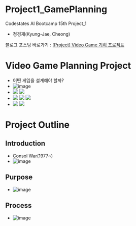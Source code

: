# Project1_GamePlanning

Codestates AI Bootcamp 15th Project_1
- 정경재(Kyung-Jae, Cheong)

블로그 포스팅 바로가기 : [[Project] Video Game 기획 프로젝트](https://velog.io/@dankj1991/Project-Video-Game-%EA%B8%B0%ED%9A%8D-%ED%94%84%EB%A1%9C%EC%A0%9D%ED%8A%B8)

# Video Game Planning Project
- 어떤 게임을 설계해야 할까?
- ![image](https://user-images.githubusercontent.com/109939415/193781143-a2850d10-dfd2-4e3e-beef-961d8fccb378.png)
- <img src="https://img.shields.io/badge/Visual Studio Code-007ACC?style=for-the-badge&logo=Visual Studio Code&logoColor=white"> <img src="https://img.shields.io/badge/Python-3776AB?style=for-the-badge&logo=python&logoColor=white"> 
- <img src="https://img.shields.io/badge/NumPy-013243?style=for-the-badge&logo=NumPy&logoColor=white"> <img src="https://img.shields.io/badge/pandas-150458?style=for-the-badge&logo=pandas&logoColor=white"> <img src="https://img.shields.io/badge/SciPy-8CAAE6?style=for-the-badge&logo=SciPy&logoColor=white"> 
- <img src="https://img.shields.io/badge/Plotly-3F4F75?style=for-the-badge&logo=Plotly&logoColor=white"> <img src="https://img.shields.io/badge/Microsoft PowerPoint-B7472A?style=for-the-badge&logo=Microsoft PowerPoint&logoColor=white">

# Project Outline

## Introduction
- Consol War(1977~)
- ![image](https://user-images.githubusercontent.com/109939415/193781428-ede022a4-fffe-4621-a360-54aea9de4d09.png)
## Purpose 
- ![image](https://user-images.githubusercontent.com/109939415/193781681-c1eda829-bade-4932-a3a9-19801ab6fb8e.png)
## Process
- ![image](https://user-images.githubusercontent.com/109939415/193781703-710e3dcb-8494-46a3-b5f4-76eff0d06785.png)
